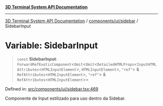 [**3D Terminal System API Documentation**](../../../../README.md)

***

[3D Terminal System API Documentation](../../../../README.md) / [components/ui/sidebar](../README.md) / SidebarInput

# Variable: SidebarInput

> `const` **SidebarInput**: `ForwardRefExoticComponent`\<`Omit`\<`Omit`\<`DetailedHTMLProps`\<`InputHTMLAttributes`\<`HTMLInputElement`\>, `HTMLInputElement`\>, `"ref"`\> & `RefAttributes`\<`HTMLInputElement`\>, `"ref"`\> & `RefAttributes`\<`HTMLInputElement`\>\>

Defined in: [src/components/ui/sidebar.tsx:469](https://github.com/Dicommunitas/ThreeJS_Terminal_3D/blob/99a29fe17cab393c4120b6b5906a4ebb1fb3c239/src/components/ui/sidebar.tsx#L469)

Componente de Input estilizado para uso dentro da Sidebar.
